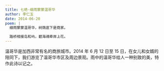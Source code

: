 ```yaml
---
title: 七绝·细雨蒙蒙温哥华
author: 李仁玉
date: 2014-06-20
poem: |
  细雨蒙蒙温哥华，树荫底下是商家。

  路桥相接岛和屿，碧海魂牵岸上花。
---
```


温哥华是加西非常有名的商旅城市。2014 年 6 月 12 日至 15 日，在女儿和女婿的陪同下，我们游览了温哥华市区及周边景观。雨中的温哥华给人一种别致的美，特作此诗以记之。

